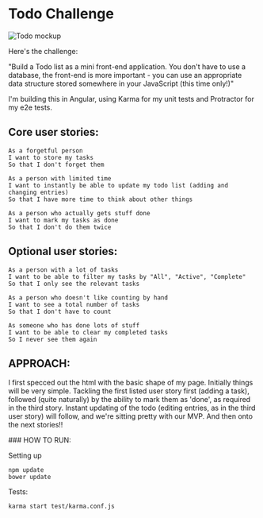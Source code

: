 # Todo Challenge

![Todo mockup](http://www.dumblittleman.com/wp-content/uploads/2014/04/Great-To-Do-List.jpg)

Here's the challenge:

"Build a Todo list as a mini front-end application. You don't have to use a database, the front-end is more important - you can use an appropriate data structure stored somewhere in your JavaScript (this time only!)"

I'm building this in Angular, using Karma for my unit tests and Protractor for my e2e tests.

## Core user stories:

```
As a forgetful person
I want to store my tasks
So that I don't forget them

As a person with limited time
I want to instantly be able to update my todo list (adding and changing entries)
So that I have more time to think about other things

As a person who actually gets stuff done
I want to mark my tasks as done
So that I don't do them twice
```

## Optional user stories:

```
As a person with a lot of tasks
I want to be able to filter my tasks by "All", "Active", "Complete"
So that I only see the relevant tasks

As a person who doesn't like counting by hand
I want to see a total number of tasks
So that I don't have to count

As someone who has done lots of stuff
I want to be able to clear my completed tasks
So I never see them again
```

## APPROACH:

I first specced out the html with the basic shape of my page. Initially things will be very simple. Tackling the first listed user story first (adding a task), followed (quite naturally) by the ability to mark them as 'done', as required in the third story. Instant updating of the todo (editing entries, as in the third user story) will follow, and we're sitting pretty with our MVP. And then onto the next stories!!

### HOW TO RUN:

Setting up

```
npm update
bower update

```

Tests:

```
karma start test/karma.conf.js
```
